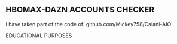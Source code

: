 ## HBOMAX-DAZN ACCOUNTS CHECKER
I have taken part of the code of: github.com/Mickey758/Calani-AIO

EDUCATIONAL PURPOSES
